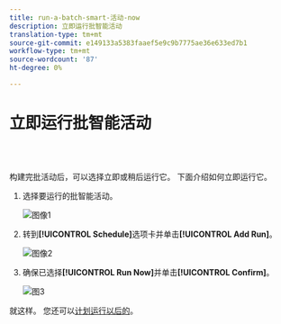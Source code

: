 ```yaml
---
title: run-a-batch-smart-活动-now
description: 立即运行批智能活动
translation-type: tm+mt
source-git-commit: e149133a5383faaef5e9c9b7775ae36e633ed7b1
workflow-type: tm+mt
source-wordcount: '87'
ht-degree: 0%

---
```



# 立即运行批智能活动

<br> 

构建完批活动后，可以选择立即或稍后运行它。 下面介绍如何立即运行它。

1. 选择要运行的批智能活动。

   ![图像1](/help/sky/assets/smart-campaigns/run-a-batch-smart-campaign-now/run-a-batch-smart-campaign-now-1.png)

1. 转到&#x200B;**[!UICONTROL Schedule]**&#x200B;选项卡并单击&#x200B;**[!UICONTROL Add Run]**。

   ![图像2](/help/sky/assets/smart-campaigns/run-a-batch-smart-campaign-now/run-a-batch-smart-campaign-now-2.png)

1. 确保已选择&#x200B;**[!UICONTROL Run Now]**&#x200B;并单击&#x200B;**[!UICONTROL Confirm]**。

   ![图3](/help/sky/assets/smart-campaigns/run-a-batch-smart-campaign-now/run-a-batch-smart-campaign-now-3.png)

就这样。 您还可以[计划运行以后的](https://docs.marketo.com/display/DOCS/Schedule+a+Batch+Smart+Campaign+to+Run+Later)。
